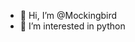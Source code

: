 - 👋 Hi, I’m @Mockingbird
- 👀 I’m interested in python

<!---
Mockingbird149873603928282/Mockingbird149873603928282 is a ✨ special ✨ repository because its `README.md` (this file) appears on your GitHub profile.
You can click the Preview link to take a look at your changes.
--->
